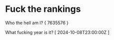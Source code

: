 # Fuck the rankings

Who the hell am I?
{ 7635576 }

What fucking year is it?
[ 2024-10-08T23:00:00Z ]
